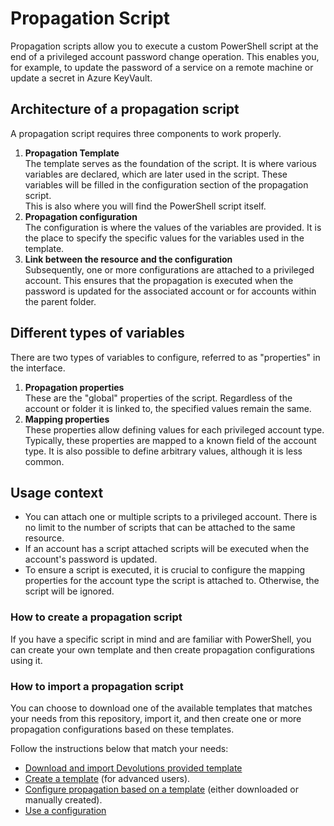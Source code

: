 ﻿# Propagation Script

Propagation scripts allow you to execute a custom PowerShell script at the end of a privileged account password change operation. This enables you, for example, to update the password of a service on a remote machine or update a secret in Azure KeyVault.

## Architecture of a propagation script

A propagation script requires three components to work properly.
1. **Propagation Template**   
The template serves as the foundation of the script. It is where various variables are declared, which are later used in the script. These variables will be filled in the configuration section of the propagation script.   
This is also where you will find the PowerShell script itself.
2. **Propagation configuration**   
The configuration is where the values of the variables are provided. It is the place to specify the specific values for the variables used in the template.
3. **Link between the resource and the configuration**   
Subsequently, one or more configurations are attached to a privileged account. This ensures that the propagation is executed when the password is updated for the associated account or for accounts within the parent folder.

## Different types of variables
There are two types of variables to configure, referred to as "properties" in the interface.
1. **Propagation properties**   
These are the "global" properties of the script. Regardless of the account or folder it is linked to, the specified values remain the same.
2. **Mapping properties**   
These properties allow defining values for each privileged account type. Typically, these properties are mapped to a known field of the account type. It is also possible to define arbitrary values, although it is less common.

## Usage context
- You can attach one or multiple scripts to a privileged account. There is no limit to the number of scripts that can be attached to the same resource.
- If an account has a script attached scripts will be executed when the account's password is updated.
- To ensure a script is executed, it is crucial to configure the mapping properties for the account type the script is attached to. Otherwise, the script will be ignored.

### How to create a propagation script
If you have a specific script in mind and are familiar with PowerShell, you can create your own template and then create propagation configurations using it.

### How to import a propagation script
You can choose to download one of the available templates that matches your needs from this repository, import it, and then create one or more propagation configurations based on these templates.

Follow the instructions below that match your needs:
- [Download and import Devolutions provided template](./Download-and-import.md)
- [Create a template](./Create-A-Template.md) (for advanced users).
- [Configure propagation based on a template](./Configure-Propagation.md) (either downloaded or manually created).
- [Use a configuration](./Use-A-Configuration.md)